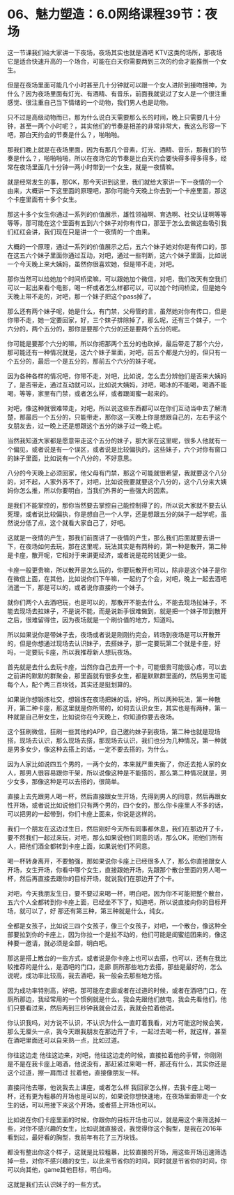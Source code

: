 # 06、魅力塑造：6.0网络课程39节：夜场

这一节课我们给大家讲一下夜场，夜场其实也就是酒吧 KTV这类的场所，那夜场它是适合快速升高的一个场合，可能在白天你需要两到三次的约会才能推倒一个女生。

但是在夜场里面可能几个小时甚至几十分钟就可以跟一个女人进阶到接吻搜神，为什么？因为夜场里面有灯光、有酒精、有音乐，前面我就说过了女人是一个很注重感觉、很注重自己当下情绪的一个动物，我们男人也是动物。

只不过是高级动物而已，那为什么说白天需要那么长的时间，晚上只需要几十分钟，甚至一两个小时呢？，其实他们的节奏是相差的非常非常大，我这么形容一下吧，那白天约会的节奏是什么？，啪啪啪。

那我们晚上就是在夜场里面，因为有那几个音素，灯光、酒精、音乐，那我们的节奏是什么？，啪啪啪啪，所以在夜场它的节奏是比白天约会要快得多得多得多，经常在夜场里面几十分钟一两小时带到一个女生，就是一夜情嘛。

就是经常发生的事，那OK，那今天讲到这里，我们就给大家讲一下一夜情的一个由来，大概讲一下这里面的原理吧，那你可能今天晚上你去到一个卡座里面，那这个卡座里面有十多个女生。

那这十多个女生你通过一系列的价值展示，雄性领袖啊、育选啊、社交认证啊等等等等，那可能在这个里面有五到六个妹子对你有传口，那至于怎么去做这些吸引我们红红会讲，我们现在只是讲一个一夜情的一个由来。

大概的一个原理，通过一系列的价值展示之后，五六个妹子她对你是有传口的，那在这五六个妹子里面你通过互动，对吧，通过一些判断，这六个妹子里面，比如说一个今天晚上来大姨妈，虽然你很喜欢她，但是带不走，对吧。

那你当然可以给她加个时间桥梁嘛，可以跟她加个微信，对吧，我们改天有空我们可以一起出来看个电影，喝一杯或者怎么样都可以，可以加个时间桥梁，但是她今天晚上带不走的，对吧，那一个妹子把这个pass掉了。

那么还有两个妹子呢，她是什么，有门禁，父母管的言，虽然她对你有传口，但是你带不走，她一定要回家，好，三个妹子排除掉了，那么呢，还有三个妹子，一个六分的，两个五分的，那你是要那个六分的还是要两个五分的呢。

你可能是要那个六分的嘛，所以你把那两个五分的也砍掉，最后带走了那个六分，那可能还有一种情况就是，这六个妹子里面，对吧，前五个都是六分的，但只有一个五分的，最后一个是五分的，那前五个六分的妹子呢。

因为各种各样的情况吧，你带不走，对吧，比如说，怎么去分辨他们是否来大姨妈了，是否带走，通过互动就可以，比如说大姨妈，对吧，喝冰的不能喝，喝酒不能喝，等等，家里有门禁，或者怎么样，或者跟闺蜜一起来的。

对吧，像这种就很难带走，对吧，所以说这些东西都可以在你们互动当中去了解清楚，那最后一个五分的，只能带走，那你这一天晚上你是想跟自己的，左右手这个女朋友去，过一晚上还是想跟这个五分的妹子过一晚上呢。

当然我知道大家都是愿意带走这个五分的妹子，那大家在这里呢，很多人他就有一个偏见，或者说是有一个误区，或者说是比较偏执的，这些妹子，六个对你有窗口的妹子里面，比如说有一个八分的，不好意思。

八分的今天晚上必须回家，他父母有门禁，那这个可能就很希望，我就要这个八分的，对不起，人家外苏不了，对吧，比如说我要就要这个八分的，这个八分来大姨妈你怎么推，所以你要明白，当我们外界的一些强大的因素。

是我们不能掌控的，那你当然要去掌控自己能控制得了的，所以说大家就不要去认死理，或者说比较偏执，你是想自己一个人学，还是想跟五分的妹子一起学呢，虽然说分低了点，这个就看大家自己了，好吧。

这就是一夜情的产生，那我们前面讲了一夜情的产生，那么我们后面就要去讲一下，在夜场如何去玩，那在这里呢，玩法其实是有两种的，第一种是散开，第二种是卡座，散开呢，它相对于来讲更经济，或者说是花的钱更少一些。

卡座一般更贵嘛，所以散开是怎么玩的，你要玩散开也可以，除非是这个妹子是你在微信上面，在其他，比如说你们下午嘛，一起约了个会，对吧，晚上一起去酒吧消遣一下，那是可以的，或者说你直接约一个妹子。

就你们两个人去酒吧玩，也是可以的，那散开不能去什么，不能去现场拉妹子，不能去现场去拉妹子，不是说不能，而是说新手很难做到，就是把一个妹子带到散开之后，很难留得住，因为夜场就是一个刷价值的地方，知道吗。

所以如果说你是带妹子去，夜场或者说是刚刚约完会，转场到夜场是可以开散开的，但是你想通过现场去认识妹子，去搭妹子，那一定要玩第二个就是卡座，好吗，一定要玩卡座，所以我推荐新人想玩夜场。

首先就是去什么去玩卡座，当然你自己去开一个卡，可能很贵可能很心疼，可以去之前讲的默默的群聚会，那里面就有很多女生，都是默默群里面的，然后男生可能每个人，配个两三百块钱，其实还是挺划算的。

如果说你想锻炼社交，想锻炼在夜场把妹的话，好吗，所以两种玩法，第一种散开，第二种卡座，那这里就是你所带的，如何去认识女生，其实也是有两种，第一种就是自己带女生，比如说你在今天晚上，你知道你要去夜场。

这个狂刷微信，狂刷一些其他的APP，自己邀约妹子到夜场，第二种也就是现场搭，现场去认识，那么现场去搭，那现场去认识，我们也分为几种情况，第一种就是男多女少，像这种去搭上的话，一定不要去搭的，为什么。

因为人家比如说四五个男的，一两个女的，本来就严重失衡了，你还去抢人家的女人，那男人很容易跟你干架，所以说像这种是不能搭的，那么第二种情况就是，男少女多，那像这种是可以去搭的，很简单。

直接上去先跟男人喝一杯，然后直接跟女生开场，先得到男人的同意，然后再跟女性开场，或者说比如说他们只有两个男的，四个女的，那么你卡座里人不多的话，可以把男的一起带到，你们卡座上面来，你说是这样的。

我们一个朋友在这边过生日，然后刚好今天所有同事都休息，我们在那边开了卡，要不然我们一起过来玩，对吧，那么如果说他们同意的话，那么OK，把他们所有人，把他们酒全都转到卡座上面，如果说他们不同意。

喝一杯转身离开，不要勉强，那如果说你卡座上已经很多人了，那么你直接跟女人开场，女生开场，你看中哪个女生，直接跟她开场，先跟那个散台里面的男人喝一杯，然后再直接去跟你的目标开场，就说我们在那边开了个卡。

对吧，今天我朋友生日，要不要过来喝一杯，明白吧，因为你不可能把整个散台，五六个人全都转到你卡座上面，已经坐不下了，知道吧，所以说直接向你的目标开场，就可以了，好 那还有第三种，第三种就是什么，纯女。

全都是女孩子，比如说三四个女孩子，像三个女孩子，对吧，一个散台，像这种全部要拉到你的卡座上，因为你拉一个是拉不动的，他们可能是闺蜜组团来的，像这种要一邀请，就必须是全部，明白吧。

那这是搭上散台的一些方式，或者说是你卡座上也可以去搭，也可以，还有在我比较推荐的是什么，是酒吧的门口，走廊 厕所那些地方去搭，那些是最好的，怎么说呢，成功率比较高，我去酒吧，我一般会去那些地方搭。

因为成功率特别高，好吧，那可能在走廊或者在过道的时候，或者在酒吧门口，在厕所那边，我经常用的一个惯例就是什么，我会先跟他们放电，我会先看他们，他们只要看过来，然后两到三秒钟我就会过去，我就会拉着他说。

你认识我吗，对方说不认识，不认识为什么一直盯着我看，对方可能这时候会笑，那么无厘头一点，我今天跟我朋友在那边开了卡，一起过去喝一杯，就这样，甚至在酒吧里面还可以自来熟一点，比如过道。

你往这边走 他往这边来，对吧，他往这边走的时候，直接拉着他的手臂，你刚刚是不是在我卡座上喝酒，他说没有，那赶紧过来喝一杯，那还有什么，其实你还是这个过道，擦一肩而过 拉着他，直接像朋友一样。

直接问他去哪，他说我去上课座，或者怎么样 我回家怎么样，去我卡座上喝一杯，还有更为粗暴的开场也是可以的，如果说你想快速地，在夜场里面带走一个女生的话，可以用接下来这个开场，或者搭上开场也可以。

比如说在你们卡座里面的时候，你跟你的目标开场也可以，就是用这个来筛选掉一些，对你不感兴趣的女生，比如说就直接说，我觉得你这个胸型，是我在2016年看到过，最好看的胸型，我前年有花了三万块钱。

都没有整出你这个样子，这就是比较粗暴，比较直接的开场，用这些开场迅速筛选掉一些，对你不感兴趣的女生，以此来节省你的时间，同时就是节省你的时间，你可以向其他，game其他目标，明白吗。

这就是我们去认识妹子的一些方式。